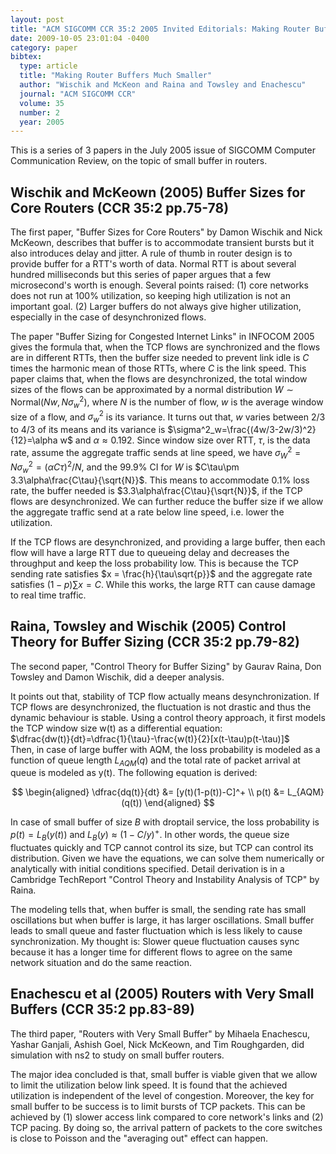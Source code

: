 ```yaml
---
layout: post
title: "ACM SIGCOMM CCR 35:2 2005 Invited Editorials: Making Router Buffers Much Smaller"
date: 2009-10-05 23:01:04 -0400
category: paper
bibtex:
  type: article
  title: "Making Router Buffers Much Smaller"
  author: "Wischik and McKeon and Raina and Towsley and Enachescu"
  journal: "ACM SIGCOMM CCR"
  volume: 35
  number: 2
  year: 2005
---
```

This is a series of 3 papers in the July 2005 issue of SIGCOMM Computer Communication Review, on the topic of small buffer in routers.

## Wischik and McKeown (2005) Buffer Sizes for Core Routers (CCR 35:2 pp.75-78)

The first paper, "Buffer Sizes for Core Routers" by Damon Wischik and Nick
McKeown, describes that buffer is to accommodate transient bursts but it also
introduces delay and jitter. A rule of thumb in router design is to provide
buffer for a RTT's worth of data. Normal RTT is about several hundred
milliseconds but this series of paper argues that a few microsecond's worth is
enough. Several points raised: (1) core networks does not run at 100%
utilization, so keeping high utilization is not an important goal. (2) Larger
buffers do not always give higher utilization, especially in the case of
desynchronized flows.

The paper "Buffer Sizing for Congested Internet Links" in INFOCOM 2005 gives
the formula that, when the TCP flows are synchronized and the flows are in
different RTTs, then the buffer size needed to prevent link idle is $C$ times
the harmonic mean of those RTTs, where $C$ is the link speed. This paper
claims that, when the flows are desynchronized, the total window sizes of the
flows can be approximated by a normal distribution
$W\sim\mathrm{Normal}(Nw,N\sigma^2_w)$, where $N$ is the number of
flow, $w$ is the average window size of a flow, and $\sigma^2_w$
is its variance. It turns out that, $w$ varies between 2/3 to 4/3 of its means
and its variance is $\sigma^2_w=\frac{(4w/3-2w/3)^2}{12}=\alpha w$
and $\alpha\approx 0.192$. Since window size over RTT, $\tau$, is the data rate, assume the
aggregate traffic sends at line speed, we have
$\sigma^2_W=N\sigma^2_w=(\alpha C \tau)^2/N$, and the 99.9% CI for
$W$ is $C\tau\pm 3.3\alpha\frac{C\tau}{\sqrt{N}}$. This means to
accommodate 0.1% loss rate, the buffer needed is
$3.3\alpha\frac{C\tau}{\sqrt{N}}$, if the TCP flows are desynchronized.
We can further reduce the buffer size if we allow the aggregate traffic send at
a rate below line speed, i.e. lower the utilization.

If the TCP flows are desynchronized, and providing a large buffer, then each
flow will have a large RTT due to queueing delay and decreases the throughput
and keep the loss probability low. This is because the TCP sending rate
satisfies $x = \frac{h}{\tau\sqrt{p}}$ and the aggregate rate satisfies
$(1-p)\sum x = C$. While this works, the large RTT can cause damage to
real time traffic.

## Raina, Towsley and Wischik (2005) Control Theory for Buffer Sizing (CCR 35:2 pp.79-82)

The second paper, "Control Theory for Buffer Sizing" by Gaurav Raina, Don Towsley and Damon Wischik, did a deeper analysis.

It points out that, stability of TCP flow actually means desynchronization. If
TCP flows are desynchronized, the fluctuation is not drastic and thus the
dynamic behaviour is stable. Using a control theory approach, it first models
the TCP window size w(t) as a differential equation:  
$\dfrac{dw(t)}{dt}=\dfrac{1}{\tau}-\frac{w(t)}{2}[x(t-\tau)p(t-\tau)]$  
Then, in case of large buffer with AQM, the loss probability is modeled as a
function of queue length $L_{AQM}(q)$ and the total rate of packet arrival at
queue is modeled as y(t). The following equation is derived:  

$$
\begin{aligned}
\dfrac{dq(t)}{dt} &= [y(t)(1-p(t))-C]^+ \\
p(t) &= L_{AQM}(q(t))
\end{aligned}
$$

In case of small buffer of size $B$ with droptail service, the loss probability
is $p(t)=L_B(y(t))$ and $L_B(y) \approx (1-C/y)^+$. In other words, the queue
size fluctuates quickly and TCP cannot control its size, but TCP can control
its distribution. Given we have the equations, we can solve them numerically or
analytically with initial conditions specified. Detail derivation is in a
Cambridge TechReport "Control Theory and Instability Analysis of TCP" by Raina.

The modeling tells that, when buffer is small, the sending rate has small
oscillations but when buffer is large, it has larger oscillations. Small buffer
leads to small queue and faster fluctuation which is less likely to cause
synchronization. My thought is: Slower queue fluctuation causes sync because it
has a longer time for different flows to agree on the same network situation
and do the same reaction.

## Enachescu et al (2005) Routers with Very Small Buffers (CCR 35:2 pp.83-89)

The third paper, "Routers with Very Small Buffer" by Mihaela Enachescu, Yashar
Ganjali, Ashish Goel, Nick McKeown, and Tim Roughgarden, did simulation with
ns2 to study on small buffer routers.

The major idea concluded is that, small buffer is viable given that we allow to
limit the utilization below link speed. It is found that the achieved
utilization is independent of the level of congestion. Moreover, the key for
small buffer to be success is to limit bursts of TCP packets. This can be
achieved by (1) slower access link compared to core network's links and (2) TCP
pacing. By doing so, the arrival pattern of packets to the core switches is
close to Poisson and the "averaging out" effect can happen.
